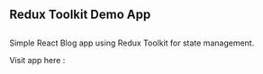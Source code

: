 ## Redux Toolkit Demo App

##

Simple React Blog app using Redux Toolkit for state management.

Visit app here : []()
